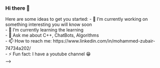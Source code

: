 ### Hi there 👋

<!--
**Mohammed535-o/Mohammed535-o** is a ✨ _special_ ✨ repository because its `README.md` (this file) appears on your GitHub profile.--!>

Here are some ideas to get you started:

- 🔭 I’m currently working on something interesting you will know soon </br>
- 🌱 I’m currently learning the learning </br>
- 💬 Ask me about C++, ChatBots, Algorithms </br>
- 📫 How to reach me: https://www.linkedin.com/in/mohammed-zubair-74734a202/</br>
- ⚡ Fun fact: I have a youtube channel 😁</br>
-->
